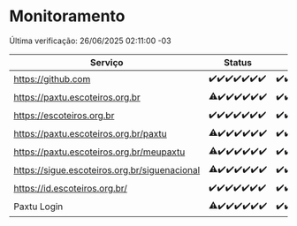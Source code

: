 # Monitoramento

Última verificação: 26/06/2025 02:11:00 -03

|Serviço|Status|Últimas 24h|
|---|---|---|
|https://github.com|<span title="2025-06-19: OK=23">✔️</span><span title="2025-06-20: OK=23">✔️</span><span title="2025-06-21: OK=23">✔️</span><span title="2025-06-22: OK=23">✔️</span><span title="2025-06-23: OK=23">✔️</span><span title="2025-06-24: OK=23">✔️</span><span title="2025-06-25: OK=4">✔️</span>|<span title="25/06/2025 02:12:00 -03 : 200">✔️</span><span title="25/06/2025 03:15:00 -03 : 200">✔️</span><span title="25/06/2025 04:11:00 -03 : 200">✔️</span><span title="25/06/2025 05:14:00 -03 : 200">✔️</span><span title="25/06/2025 06:12:00 -03 : 200">✔️</span><span title="25/06/2025 07:10:00 -03 : 200">✔️</span><span title="25/06/2025 08:09:00 -03 : 200">✔️</span><span title="25/06/2025 09:19:00 -03 : 200">✔️</span><span title="25/06/2025 10:27:00 -03 : 200">✔️</span><span title="25/06/2025 11:10:00 -03 : 200">✔️</span><span title="25/06/2025 12:10:00 -03 : 200">✔️</span><span title="25/06/2025 13:12:00 -03 : 200">✔️</span><span title="25/06/2025 14:10:00 -03 : 200">✔️</span><span title="25/06/2025 15:13:00 -03 : 200">✔️</span><span title="25/06/2025 16:07:00 -03 : 200">✔️</span><span title="25/06/2025 17:10:00 -03 : 200">✔️</span><span title="25/06/2025 18:09:00 -03 : 200">✔️</span><span title="25/06/2025 19:09:00 -03 : 200">✔️</span><span title="25/06/2025 20:09:00 -03 : 200">✔️</span><span title="25/06/2025 21:49:00 -03 : 200">✔️</span><span title="25/06/2025 23:41:00 -03 : 200">✔️</span><span title="26/06/2025 00:42:00 -03 : 200">✔️</span><span title="26/06/2025 01:19:00 -03 : 200">✔️</span><span title="26/06/2025 02:11:00 -03 : 200">✔️</span>|
|https://paxtu.escoteiros.org.br|<span title="2025-06-19: OK=22, Falhas=1">⚠️</span><span title="2025-06-20: OK=23">✔️</span><span title="2025-06-21: OK=23">✔️</span><span title="2025-06-22: OK=23">✔️</span><span title="2025-06-23: OK=23">✔️</span><span title="2025-06-24: OK=23">✔️</span><span title="2025-06-25: OK=4">✔️</span>|<span title="25/06/2025 02:12:00 -03 : 200">✔️</span><span title="25/06/2025 03:15:00 -03 : 200">✔️</span><span title="25/06/2025 04:11:00 -03 : 200">✔️</span><span title="25/06/2025 05:14:00 -03 : 200">✔️</span><span title="25/06/2025 06:12:00 -03 : 200">✔️</span><span title="25/06/2025 07:10:00 -03 : 200">✔️</span><span title="25/06/2025 08:09:00 -03 : 200">✔️</span><span title="25/06/2025 09:19:00 -03 : 200">✔️</span><span title="25/06/2025 10:27:00 -03 : 200">✔️</span><span title="25/06/2025 11:10:00 -03 : 200">✔️</span><span title="25/06/2025 12:10:00 -03 : 200">✔️</span><span title="25/06/2025 13:12:00 -03 : 200">✔️</span><span title="25/06/2025 14:10:00 -03 : 200">✔️</span><span title="25/06/2025 15:14:00 -03 : 200">✔️</span><span title="25/06/2025 16:07:00 -03 : 200">✔️</span><span title="25/06/2025 17:10:00 -03 : 200">✔️</span><span title="25/06/2025 18:09:00 -03 : 200">✔️</span><span title="25/06/2025 19:09:00 -03 : 200">✔️</span><span title="25/06/2025 20:09:00 -03 : 200">✔️</span><span title="25/06/2025 21:49:00 -03 : 200">✔️</span><span title="25/06/2025 23:41:00 -03 : 200">✔️</span><span title="26/06/2025 00:42:00 -03 : 200">✔️</span><span title="26/06/2025 01:19:00 -03 : 200">✔️</span><span title="26/06/2025 02:11:00 -03 : 200">✔️</span>|
|https://escoteiros.org.br|<span title="2025-06-19: OK=23">✔️</span><span title="2025-06-20: OK=23">✔️</span><span title="2025-06-21: OK=23">✔️</span><span title="2025-06-22: OK=23">✔️</span><span title="2025-06-23: OK=23">✔️</span><span title="2025-06-24: OK=23">✔️</span><span title="2025-06-25: OK=4">✔️</span>|<span title="25/06/2025 02:12:00 -03 : 200">✔️</span><span title="25/06/2025 03:15:00 -03 : 200">✔️</span><span title="25/06/2025 04:11:00 -03 : 200">✔️</span><span title="25/06/2025 05:14:00 -03 : 200">✔️</span><span title="25/06/2025 06:12:00 -03 : 200">✔️</span><span title="25/06/2025 07:10:00 -03 : 200">✔️</span><span title="25/06/2025 08:09:00 -03 : 200">✔️</span><span title="25/06/2025 09:19:00 -03 : 200">✔️</span><span title="25/06/2025 10:27:00 -03 : 200">✔️</span><span title="25/06/2025 11:10:00 -03 : 200">✔️</span><span title="25/06/2025 12:10:00 -03 : 200">✔️</span><span title="25/06/2025 13:12:00 -03 : 200">✔️</span><span title="25/06/2025 14:10:00 -03 : 200">✔️</span><span title="25/06/2025 15:14:00 -03 : 200">✔️</span><span title="25/06/2025 16:07:00 -03 : 200">✔️</span><span title="25/06/2025 17:10:00 -03 : 200">✔️</span><span title="25/06/2025 18:09:00 -03 : 200">✔️</span><span title="25/06/2025 19:09:00 -03 : 200">✔️</span><span title="25/06/2025 20:09:00 -03 : 200">✔️</span><span title="25/06/2025 21:49:00 -03 : 200">✔️</span><span title="25/06/2025 23:41:00 -03 : 200">✔️</span><span title="26/06/2025 00:42:00 -03 : 200">✔️</span><span title="26/06/2025 01:19:00 -03 : 200">✔️</span><span title="26/06/2025 02:11:00 -03 : 200">✔️</span>|
|https://paxtu.escoteiros.org.br/paxtu|<span title="2025-06-19: OK=22, Falhas=1">⚠️</span><span title="2025-06-20: OK=23">✔️</span><span title="2025-06-21: OK=23">✔️</span><span title="2025-06-22: OK=23">✔️</span><span title="2025-06-23: OK=23">✔️</span><span title="2025-06-24: OK=23">✔️</span><span title="2025-06-25: OK=4">✔️</span>|<span title="25/06/2025 02:12:00 -03 : 200">✔️</span><span title="25/06/2025 03:15:00 -03 : 200">✔️</span><span title="25/06/2025 04:11:00 -03 : 200">✔️</span><span title="25/06/2025 05:14:00 -03 : 200">✔️</span><span title="25/06/2025 06:12:00 -03 : 200">✔️</span><span title="25/06/2025 07:10:00 -03 : 200">✔️</span><span title="25/06/2025 08:09:00 -03 : 200">✔️</span><span title="25/06/2025 09:19:00 -03 : 200">✔️</span><span title="25/06/2025 10:27:00 -03 : 200">✔️</span><span title="25/06/2025 11:10:00 -03 : 200">✔️</span><span title="25/06/2025 12:10:00 -03 : 200">✔️</span><span title="25/06/2025 13:12:00 -03 : 200">✔️</span><span title="25/06/2025 14:10:00 -03 : 200">✔️</span><span title="25/06/2025 15:14:00 -03 : 200">✔️</span><span title="25/06/2025 16:07:00 -03 : 200">✔️</span><span title="25/06/2025 17:11:00 -03 : 200">✔️</span><span title="25/06/2025 18:09:00 -03 : 200">✔️</span><span title="25/06/2025 19:09:00 -03 : 200">✔️</span><span title="25/06/2025 20:09:00 -03 : 200">✔️</span><span title="25/06/2025 21:49:00 -03 : 200">✔️</span><span title="25/06/2025 23:41:00 -03 : 200">✔️</span><span title="26/06/2025 00:42:00 -03 : 200">✔️</span><span title="26/06/2025 01:19:00 -03 : 200">✔️</span><span title="26/06/2025 02:11:00 -03 : 200">✔️</span>|
|https://paxtu.escoteiros.org.br/meupaxtu|<span title="2025-06-19: OK=22, Falhas=1">⚠️</span><span title="2025-06-20: OK=23">✔️</span><span title="2025-06-21: OK=23">✔️</span><span title="2025-06-22: OK=23">✔️</span><span title="2025-06-23: OK=23">✔️</span><span title="2025-06-24: OK=23">✔️</span><span title="2025-06-25: OK=4">✔️</span>|<span title="25/06/2025 02:12:00 -03 : 200">✔️</span><span title="25/06/2025 03:15:00 -03 : 200">✔️</span><span title="25/06/2025 04:11:00 -03 : 200">✔️</span><span title="25/06/2025 05:14:00 -03 : 200">✔️</span><span title="25/06/2025 06:12:00 -03 : 200">✔️</span><span title="25/06/2025 07:10:00 -03 : 200">✔️</span><span title="25/06/2025 08:09:00 -03 : 200">✔️</span><span title="25/06/2025 09:19:00 -03 : 200">✔️</span><span title="25/06/2025 10:27:00 -03 : 200">✔️</span><span title="25/06/2025 11:10:00 -03 : 200">✔️</span><span title="25/06/2025 12:10:00 -03 : 200">✔️</span><span title="25/06/2025 13:12:00 -03 : 200">✔️</span><span title="25/06/2025 14:10:00 -03 : 200">✔️</span><span title="25/06/2025 15:14:00 -03 : 200">✔️</span><span title="25/06/2025 16:07:00 -03 : 200">✔️</span><span title="25/06/2025 17:11:00 -03 : 200">✔️</span><span title="25/06/2025 18:09:00 -03 : 200">✔️</span><span title="25/06/2025 19:09:00 -03 : 200">✔️</span><span title="25/06/2025 20:09:00 -03 : 200">✔️</span><span title="25/06/2025 21:49:00 -03 : 200">✔️</span><span title="25/06/2025 23:41:00 -03 : 200">✔️</span><span title="26/06/2025 00:42:00 -03 : 200">✔️</span><span title="26/06/2025 01:19:00 -03 : 200">✔️</span><span title="26/06/2025 02:11:00 -03 : 200">✔️</span>|
|https://sigue.escoteiros.org.br/siguenacional|<span title="2025-06-19: OK=22, Falhas=1">⚠️</span><span title="2025-06-20: OK=23">✔️</span><span title="2025-06-21: OK=23">✔️</span><span title="2025-06-22: OK=23">✔️</span><span title="2025-06-23: OK=23">✔️</span><span title="2025-06-24: OK=23">✔️</span><span title="2025-06-25: OK=4">✔️</span>|<span title="25/06/2025 02:12:00 -03 : 200">✔️</span><span title="25/06/2025 03:15:00 -03 : 200">✔️</span><span title="25/06/2025 04:11:00 -03 : 200">✔️</span><span title="25/06/2025 05:14:00 -03 : 200">✔️</span><span title="25/06/2025 06:12:00 -03 : 200">✔️</span><span title="25/06/2025 07:10:00 -03 : 200">✔️</span><span title="25/06/2025 08:09:00 -03 : 200">✔️</span><span title="25/06/2025 09:19:00 -03 : 200">✔️</span><span title="25/06/2025 10:27:00 -03 : 200">✔️</span><span title="25/06/2025 11:10:00 -03 : 200">✔️</span><span title="25/06/2025 12:10:00 -03 : 200">✔️</span><span title="25/06/2025 13:12:00 -03 : 200">✔️</span><span title="25/06/2025 14:10:00 -03 : 200">✔️</span><span title="25/06/2025 15:14:00 -03 : 200">✔️</span><span title="25/06/2025 16:07:00 -03 : 200">✔️</span><span title="25/06/2025 17:11:00 -03 : 200">✔️</span><span title="25/06/2025 18:09:00 -03 : 200">✔️</span><span title="25/06/2025 19:09:00 -03 : 200">✔️</span><span title="25/06/2025 20:09:00 -03 : 200">✔️</span><span title="25/06/2025 21:49:00 -03 : 200">✔️</span><span title="25/06/2025 23:41:00 -03 : 200">✔️</span><span title="26/06/2025 00:42:00 -03 : 200">✔️</span><span title="26/06/2025 01:19:00 -03 : 200">✔️</span><span title="26/06/2025 02:11:00 -03 : 200">✔️</span>|
|https://id.escoteiros.org.br/|<span title="2025-06-19: OK=23">✔️</span><span title="2025-06-20: OK=23">✔️</span><span title="2025-06-21: OK=23">✔️</span><span title="2025-06-22: OK=23">✔️</span><span title="2025-06-23: OK=23">✔️</span><span title="2025-06-24: OK=23">✔️</span><span title="2025-06-25: OK=4">✔️</span>|<span title="25/06/2025 02:12:00 -03 : 200">✔️</span><span title="25/06/2025 03:15:00 -03 : 200">✔️</span><span title="25/06/2025 04:11:00 -03 : 200">✔️</span><span title="25/06/2025 05:14:00 -03 : 200">✔️</span><span title="25/06/2025 06:12:00 -03 : 200">✔️</span><span title="25/06/2025 07:10:00 -03 : 200">✔️</span><span title="25/06/2025 08:09:00 -03 : 200">✔️</span><span title="25/06/2025 09:19:00 -03 : 200">✔️</span><span title="25/06/2025 10:27:00 -03 : 200">✔️</span><span title="25/06/2025 11:10:00 -03 : 200">✔️</span><span title="25/06/2025 12:10:00 -03 : 200">✔️</span><span title="25/06/2025 13:12:00 -03 : 200">✔️</span><span title="25/06/2025 14:10:00 -03 : 200">✔️</span><span title="25/06/2025 15:14:00 -03 : 200">✔️</span><span title="25/06/2025 16:07:00 -03 : 200">✔️</span><span title="25/06/2025 17:11:00 -03 : 200">✔️</span><span title="25/06/2025 18:09:00 -03 : 200">✔️</span><span title="25/06/2025 19:09:00 -03 : 200">✔️</span><span title="25/06/2025 20:09:00 -03 : 200">✔️</span><span title="25/06/2025 21:49:00 -03 : 200">✔️</span><span title="25/06/2025 23:41:00 -03 : 200">✔️</span><span title="26/06/2025 00:42:00 -03 : 200">✔️</span><span title="26/06/2025 01:19:00 -03 : 200">✔️</span><span title="26/06/2025 02:11:00 -03 : 200">✔️</span>|
|Paxtu Login|<span title="2025-06-19: OK=22, Falhas=1">⚠️</span><span title="2025-06-20: OK=23">✔️</span><span title="2025-06-21: OK=23">✔️</span><span title="2025-06-22: OK=23">✔️</span><span title="2025-06-23: OK=23">✔️</span><span title="2025-06-24: OK=23">✔️</span><span title="2025-06-25: OK=4">✔️</span>|<span title="25/06/2025 02:12:00 -03 : 200">✔️</span><span title="25/06/2025 03:15:00 -03 : 200">✔️</span><span title="25/06/2025 04:11:00 -03 : 200">✔️</span><span title="25/06/2025 05:14:00 -03 : 200">✔️</span><span title="25/06/2025 06:12:00 -03 : 200">✔️</span><span title="25/06/2025 07:10:00 -03 : 200">✔️</span><span title="25/06/2025 08:09:00 -03 : 200">✔️</span><span title="25/06/2025 09:19:00 -03 : 200">✔️</span><span title="25/06/2025 10:27:00 -03 : 200">✔️</span><span title="25/06/2025 11:10:00 -03 : 200">✔️</span><span title="25/06/2025 12:10:00 -03 : 200">✔️</span><span title="25/06/2025 13:12:00 -03 : 200">✔️</span><span title="25/06/2025 14:10:00 -03 : 200">✔️</span><span title="25/06/2025 15:14:00 -03 : 200">✔️</span><span title="25/06/2025 16:07:00 -03 : 200">✔️</span><span title="25/06/2025 17:11:00 -03 : 200">✔️</span><span title="25/06/2025 18:09:00 -03 : 200">✔️</span><span title="25/06/2025 19:09:00 -03 : 200">✔️</span><span title="25/06/2025 20:09:00 -03 : 200">✔️</span><span title="25/06/2025 21:49:00 -03 : 200">✔️</span><span title="25/06/2025 23:41:00 -03 : 200">✔️</span><span title="26/06/2025 00:42:00 -03 : 200">✔️</span><span title="26/06/2025 01:19:00 -03 : 200">✔️</span><span title="26/06/2025 02:11:00 -03 : 200">✔️</span>|
